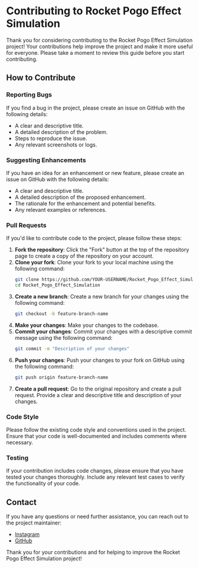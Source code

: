 # Contributing to Rocket Pogo Effect Simulation

Thank you for considering contributing to the Rocket Pogo Effect Simulation project! Your contributions help improve the project and make it more useful for everyone. Please take a moment to review this guide before you start contributing.

## How to Contribute

### Reporting Bugs
If you find a bug in the project, please create an issue on GitHub with the following details:
- A clear and descriptive title.
- A detailed description of the problem.
- Steps to reproduce the issue.
- Any relevant screenshots or logs.

### Suggesting Enhancements
If you have an idea for an enhancement or new feature, please create an issue on GitHub with the following details:
- A clear and descriptive title.
- A detailed description of the proposed enhancement.
- The rationale for the enhancement and potential benefits.
- Any relevant examples or references.

### Pull Requests
If you'd like to contribute code to the project, please follow these steps:
1. **Fork the repository**: Click the "Fork" button at the top of the repository page to create a copy of the repository on your account.
2. **Clone your fork**: Clone your fork to your local machine using the following command:
   ```bash
   git clone https://github.com/YOUR-USERNAME/Rocket_Pogo_Effect_Simulation.git
   cd Rocket_Pogo_Effect_Simulation
   ```
3. **Create a new branch**: Create a new branch for your changes using the following command:
   ```bash
   git checkout -b feature-branch-name
   ```
4. **Make your changes**: Make your changes to the codebase.
5. **Commit your changes**: Commit your changes with a descriptive commit message using the following command:
   ```bash
   git commit -m "Description of your changes"
   ```
6. **Push your changes**: Push your changes to your fork on GitHub using the following command:
   ```bash
   git push origin feature-branch-name
   ```
7. **Create a pull request**: Go to the original repository and create a pull request. Provide a clear and descriptive title and description of your changes.

### Code Style
Please follow the existing code style and conventions used in the project. Ensure that your code is well-documented and includes comments where necessary.

### Testing
If your contribution includes code changes, please ensure that you have tested your changes thoroughly. Include any relevant test cases to verify the functionality of your code.

## Contact
If you have any questions or need further assistance, you can reach out to the project maintainer:

- [Instagram](https://www.instagram.com/rishit_katiyar/)
- [GitHub](https://github.com/Rishit-katiyar/Rocket_Pogo_Effect_Simulation.git)

Thank you for your contributions and for helping to improve the Rocket Pogo Effect Simulation project!
